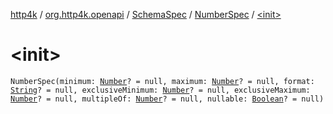 [http4k](../../../index.md) / [org.http4k.openapi](../../index.md) / [SchemaSpec](../index.md) / [NumberSpec](index.md) / [&lt;init&gt;](./-init-.md)

# &lt;init&gt;

`NumberSpec(minimum: `[`Number`](https://kotlinlang.org/api/latest/jvm/stdlib/kotlin/-number/index.html)`? = null, maximum: `[`Number`](https://kotlinlang.org/api/latest/jvm/stdlib/kotlin/-number/index.html)`? = null, format: `[`String`](https://kotlinlang.org/api/latest/jvm/stdlib/kotlin/-string/index.html)`? = null, exclusiveMinimum: `[`Number`](https://kotlinlang.org/api/latest/jvm/stdlib/kotlin/-number/index.html)`? = null, exclusiveMaximum: `[`Number`](https://kotlinlang.org/api/latest/jvm/stdlib/kotlin/-number/index.html)`? = null, multipleOf: `[`Number`](https://kotlinlang.org/api/latest/jvm/stdlib/kotlin/-number/index.html)`? = null, nullable: `[`Boolean`](https://kotlinlang.org/api/latest/jvm/stdlib/kotlin/-boolean/index.html)`? = null)`